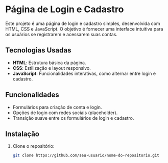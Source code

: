 # Página de Login e Cadastro

Este projeto é uma página de login e cadastro simples, desenvolvida com HTML, CSS e JavaScript. O objetivo é fornecer uma interface intuitiva para os usuários se registrarem e acessarem suas contas.

## Tecnologias Usadas

- **HTML**: Estrutura básica da página.
- **CSS**: Estilização e layout responsivo.
- **JavaScript**: Funcionalidades interativas, como alternar entre login e cadastro.

## Funcionalidades

- Formulários para criação de conta e login.
- Opções de login com redes sociais (placeholder).
- Transição suave entre os formulários de login e cadastro.

## Instalação

1. Clone o repositório:
   ```bash
   git clone https://github.com/seu-usuario/nome-do-repositorio.git
